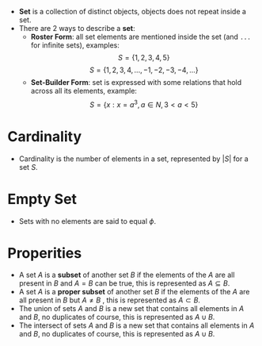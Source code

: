 - **Set** is a collection of distinct objects, objects does not repeat inside a set.
- There are 2 ways to describe a **set**:
	- **Roster Form**: all set elements are mentioned inside the set (and `...` for infinite sets), examples:
$$S = \{1, 2, 3, 4, 5\}$$
$$ S = \{1, 2, 3, 4, ..., -1, -2, -3, -4, ...\}$$
	- **Set-Builder Form**: set is expressed with some relations that hold across all its elements, example:
$$ S = \{x: x = a^3, a \in N, 3 \lt a \lt 5 \}$$
# Cardinality
- Cardinality is the number of elements in a set, represented by $|S|$ for a set $S$.
# Empty Set
- Sets with no elements are said to equal $\phi$.
# Properities
- A set $A$ is a **subset** of another set $B$ if the elements of the $A$ are all present in $B$ and $A = B$ can be true, this is represented as $A \subseteq B$.
- A set $A$ is a **proper subset** of another set $B$ if the elements of the $A$ are all present in $B$ but $A \not= B$ , this is represented as $A \subset B$.
- The union of sets $A$  and $B$ is a new set that contains all elements in $A$ and $B$, no duplicates of course, this is represented as $A \cup B$.
- The intersect of sets $A$  and $B$ is a new set that contains all elements in $A$ and $B$, no duplicates of course, this is represented as $A \cup B$.

